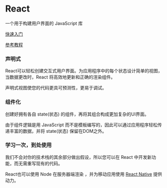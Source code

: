 # React

一个用于构建用户界面的 JavaScript 库

[快速入门](http://react.html.cn/docs/getting-started.html)

[参考教程](http://react.html.cn/tutorial/tutorial.html)

### 声明式

React可以轻松创建交互式用户界面。为应用程序中的每个状态设计简单的视图，当数据更改时，React 将高效地更新和正确的渲染组件。

声明式视图使您的代码更具可预测性，更易于调试。

### 组件化

创建好拥有各自 state(状态) 的组件，再将其组合构成更加复杂的UI界面。

由于组件逻辑是用 JavaScript 而不是模板编写的，因此可以通过应用程序轻松传递丰富的数据，并将 state(状态) 保留在DOM之外。

### 学习一次，到处使用

我们不会对你的技术栈的其余部分做出假设，所以您可以在 React 中开发新功能，而无需重写现有的代码。

React也可以使用 Node 在服务器端渲染 ，并为移动应用使用 [React Native](https://facebook.github.io/react-native/) 提供动力。